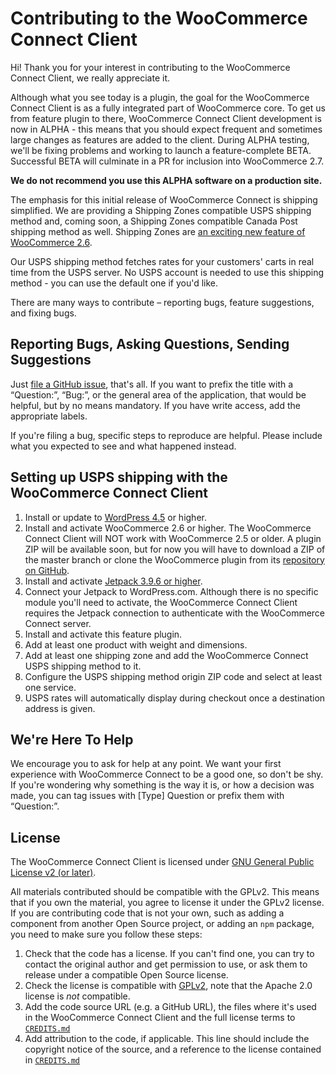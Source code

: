 # Contributing to the WooCommerce Connect Client

Hi! Thank you for your interest in contributing to the WooCommerce Connect Client, we really appreciate it.

Although what you see today is a plugin, the goal for the WooCommerce Connect Client is as a fully integrated part of WooCommerce core. To get us from feature plugin to there, WooCommerce Connect Client development is now in ALPHA - this means that you should expect frequent and sometimes large changes as features are added to the client. During ALPHA testing, we'll be fixing problems and working to launch a feature-complete BETA. Successful BETA will culminate in a PR for inclusion into WooCommerce 2.7.

**We do not recommend you use this ALPHA software on a production site.**

The emphasis for this initial release of WooCommerce Connect is shipping simplified. We are providing a Shipping Zones compatible USPS shipping method and, coming soon, a Shipping Zones compatible Canada Post shipping method as well. Shipping Zones are [an exciting new feature of WooCommerce 2.6](https://woocommerce.wordpress.com/2016/02/10/shipping-zones-to-ship-with-2-6/).

Our USPS shipping method fetches rates for your customers' carts in real time from the USPS server. No USPS account is needed to use this shipping method - you can use the default one if you'd like.

There are many ways to contribute – reporting bugs, feature suggestions, and fixing bugs.

## Reporting Bugs, Asking Questions, Sending Suggestions

Just [file a GitHub issue](https://github.com/Automattic/woocommerce-connect-client/issues/), that's all. If you want to prefix the title with a “Question:”, “Bug:”, or the general area of the application, that would be helpful, but by no means mandatory. If you have write access, add the appropriate labels.

If you're filing a bug, specific steps to reproduce are helpful. Please include what you expected to see and what happened instead.

## Setting up USPS shipping with the WooCommerce Connect Client

1. Install or update to [WordPress 4.5](https://wordpress.org/download/) or higher.
2. Install and activate WooCommerce 2.6 or higher. The WooCommerce Connect Client will NOT work with WooCommerce 2.5 or older.  A plugin ZIP will be available soon, but for now you will have to download a ZIP of the master branch or clone the WooCommerce plugin from its [repository on GitHub](https://github.com/woothemes/woocommerce).
3. Install and activate [Jetpack 3.9.6 or higher](https://wordpress.org/plugins/jetpack/).
4. Connect your Jetpack to WordPress.com. Although there is no specific module you'll need to activate, the WooCommerce Connect Client requires the Jetpack connection to authenticate with the WooCommerce Connect server.
5. Install and activate this feature plugin.
6. Add at least one product with weight and dimensions.
7. Add at least one shipping zone and add the WooCommerce Connect USPS shipping method to it.
8. Configure the USPS shipping method origin ZIP code and select at least one service.
9. USPS rates will automatically display during checkout once a destination address is given.

## We're Here To Help

We encourage you to ask for help at any point. We want your first experience with WooCommerce Connect to be a good one, so don't be shy. If you're wondering why something is the way it is, or how a decision was made, you can tag issues with [Type] Question or prefix them with “Question:”.

## License

The WooCommerce Connect Client is licensed under [GNU General Public License v2 (or later)](/LICENSE.md).

All materials contributed should be compatible with the GPLv2. This means that if you own the material, you agree to license it under the GPLv2 license. If you are contributing code that is not your own, such as adding a component from another Open Source project, or adding an `npm` package, you need to make sure you follow these steps:

1. Check that the code has a license. If you can't find one, you can try to contact the original author and get permission to use, or ask them to release under a compatible Open Source license.
2. Check the license is compatible with [GPLv2](http://www.gnu.org/licenses/license-list.en.html#GPLCompatibleLicenses), note that the Apache 2.0 license is *not* compatible.
3. Add the code source URL (e.g. a GitHub URL), the files where it's used in the WooCommerce Connect Client and the full license terms to [`CREDITS.md`](/CREDITS.md)
4. Add attribution to the code, if applicable. This line should include the copyright notice of the source, and a reference to the license contained in [`CREDITS.md`](/CREDITS.md)
